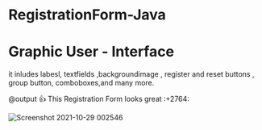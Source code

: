 # RegistrationForm-Java
# Graphic User - Interface
it inludes labesl, textfields ,backgroundimage , register and reset buttons , group button, comboboxes,and many more.

@output :+1: This Registration Form looks great :+2764:


![Screenshot 2021-10-29 002546](https://user-images.githubusercontent.com/90207282/139528973-1b5f0270-41f4-4809-8cfa-f1e0d51dd87a.png)

